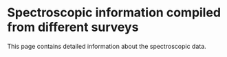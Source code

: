 # Spectroscopic information compiled from different surveys

This page contains detailed information about the spectroscopic data.

